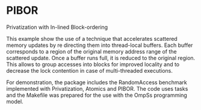 # PIBOR
Privatization with In-lined Block-ordering


This example show the use of a technique that accelerates scattered memory updates by re
directing them into thread-local buffers. Each buffer corresponds to a region of the original memory address range of the scattered update. Once a buffer runs full, it is reduced to the original region. This allows to group accesses into blocks for improved locality and to decrease the lock contention in case of multi-threaded executions.

For demonstration, the package includes the RandomAccess benchmark implemented with Privatization, Atomics and PIBOR. The code uses tasks and the Makefile was prepared for the use with the OmpSs programming model.




